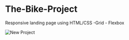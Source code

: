 # The-Bike-Project
Responsive landing page using HTML/CSS -Grid - Flexbox



![New Project](https://user-images.githubusercontent.com/15197958/169799041-60c4bebc-9173-40a9-a180-b808c5d3aa50.jpg)
